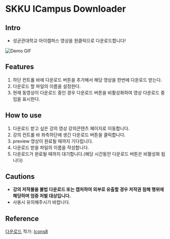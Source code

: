 # SKKU ICampus Downloader

## Intro

- 성균관대학교 아이캠퍼스 영상을 원클릭으로 다운로드합니다!

![Demo GIF](demo.gif)

## Features

1. 하단 컨트롤 바에 다운로드 버튼을 추가해서 해당 영상을 한번에 다운로드 받는다.
2. 다운로드 할 파일의 이름을 설정한다.
3. 현재 동영상이 다운로드 중인 경우 다운로드 버튼을 비활성화하여 영상 다운로드 중 임을 표시한다.

## How to use

1. 다운로드 받고 싶은 강의 영상 강의콘텐츠 페이지로 이동합니다.
1. 강의 컨트롤 바 좌측하단에 생긴 다운로드 버튼을 클릭합니다.
1. preview 영상이 완료될 때까지 기다립니다.
1. 다운로드 받을 파일의 이름을 작성합니다.
1. 다운로드가 완료될 때까지 대기합니다.(해당 시간동안 다운로드 버튼은
   비활성화 됩니다)

## Cautions

- **강의 저작물을 불법 다운로드 또는 캡처하여 외부로 유출할 경우 저작권 침해 행위에 해당하며 엄중 처벌 대상입니다.**
- 사용시 유의해주시기 바랍니다.

## Reference

<a target="_blank" href="https://icons8.com/icon/366/download">다운로드</a> 작가: <a target="_blank" href="https://icons8.com">Icons8</a>
